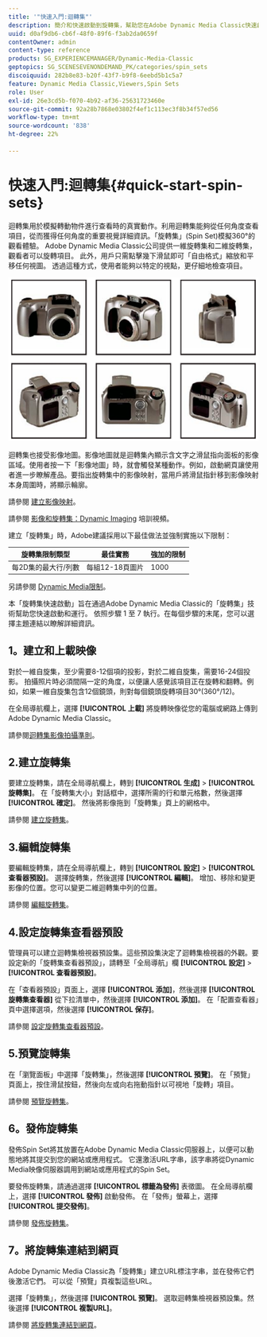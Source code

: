 ```yaml
---
title: '"快速入門:迴轉集"'
description: 簡介和快速啟動到旋轉集，幫助您在Adobe Dynamic Media Classic快速啟動並運行。
uuid: d0af9db6-cb6f-48f0-89f6-f3ab2da0659f
contentOwner: admin
content-type: reference
products: SG_EXPERIENCEMANAGER/Dynamic-Media-Classic
geptopics: SG_SCENESEVENONDEMAND_PK/categories/spin_sets
discoiquuid: 282b8e83-b20f-43f7-b9f8-6eebd5b1c5a7
feature: Dynamic Media Classic,Viewers,Spin Sets
role: User
exl-id: 26e3cd5b-f070-4b92-af36-25631723460e
source-git-commit: 92a28b7868e03802f4ef1c113ec3f8b34f57ed56
workflow-type: tm+mt
source-wordcount: '838'
ht-degree: 22%

---
```


# 快速入門:迴轉集{#quick-start-spin-sets}

迴轉集用於模擬轉動物件進行查看時的真實動作。利用迴轉集能夠從任何角度查看項目，從而獲得任何角度的重要視覺詳細資訊。「旋轉集」(Spin Set)模擬360°的觀看體驗。 Adobe Dynamic Media Classic公司提供一維旋轉集和二維旋轉集，觀看者可以旋轉項目。 此外，用戶只需點擊幾下滑鼠即可「自由格式」縮放和平移任何視圖。 透過這種方式，使用者能夠以特定的視點，更仔細地檢查項目。

![迴轉集的影像。](/help/assets/spin_set.png)

迴轉集也接受影像地圖。影像地圖就是迴轉集內顯示含文字之滑鼠指向面板的影像區域。使用者按一下「影像地圖」時，就會觸發某種動作。例如，啟動網頁讓使用者進一步瞭解產品。要指出旋轉集中的影像映射，當用戶將滑鼠指針移到影像映射本身周圍時，將顯示輪廓。

請參閱 [建立影像映射](creating-image-maps.md)。

請參閱 [影像和旋轉集：Dynamic Imaging](https://s7d5.scene7.com/s7viewers/html5/VideoViewer.html?videoserverurl=https://s7d5.scene7.com/is/content/&amp;emailurl=https://s7d5.scene7.com/s7/emailFriend&amp;serverUrl=https://s7d5.scene7.com/is/image/&amp;config=Scene7SharedAssets/Universal_HTML5_Video&amp;contenturl=https://s7d5.scene7.com/skins/&amp;asset=S7tutorials/556_Image%20&amp;%20Spin%20Sets_converted%20renamed_Dynamic%20Imaging-AVS) 培訓視頻。

建立「旋轉集」時，Adobe建議採用以下最佳做法並強制實施以下限制：

| 旋轉集限制類型 | 最佳實務 | 強加的限制 |
| --- | --- | --- |
| 每2D集的最大行/列數 | 每組12-18頁圖片 | 1000 |

另請參閱 [Dynamic Media限制](/help/limitations.md)。

本「旋轉集快速啟動」旨在通過Adobe Dynamic Media Classic的「旋轉集」技術幫助您快速啟動和運行。 依照步驟 1 至 7 執行。在每個步驟的末尾，您可以選擇主題連結以瞭解詳細資訊。

## 1。建立和上載映像

對於一維自旋集，至少需要8-12個項的投影，對於二維自旋集，需要16-24個投影。 拍攝照片時必須間隔一定的角度，以便讓人感覺該項目正在旋轉和翻轉。例如，如果一維自旋集包含12個鏡頭，則對每個鏡頭旋轉項目30°(360°/12)。

在全局導航欄上，選擇 **[!UICONTROL 上載]** 將旋轉映像從您的電腦或網路上傳到Adobe Dynamic Media Classic。

請參閱[迴轉集影像拍攝準則](creating-spin-set.md#guidelines-for-shooting-spin-set-images)。

## 2.建立旋轉集

要建立旋轉集，請在全局導航欄上，轉到 **[!UICONTROL 生成]** > **[!UICONTROL 旋轉集]**。 在「旋轉集大小」對話框中，選擇所需的行和單元格數，然後選擇 **[!UICONTROL 確定]**。 然後將影像拖到「旋轉集」頁上的網格中。

請參閱 [建立旋轉集](creating-spin-set.md#creating-a-spin-set)。

## 3.編輯旋轉集

要編輯旋轉集，請在全局導航欄上，轉到 **[!UICONTROL 設定]** > **[!UICONTROL 查看器預設]**。 選擇旋轉集，然後選擇 **[!UICONTROL 編輯]**。 增加、移除和變更影像的位置。您可以變更二維迴轉集中列的位置。

請參閱 [編輯旋轉集](creating-spin-set.md#editing-a-spin-set)。

## 4.設定旋轉集查看器預設

管理員可以建立迴轉集檢視器預設集。這些預設集決定了迴轉集檢視器的外觀。要設定新的「旋轉集查看器預設」，請轉至「全局導航」欄 **[!UICONTROL 設定]** > **[!UICONTROL 查看器預設]**。

在「查看器預設」頁面上，選擇 **[!UICONTROL 添加]**，然後選擇 **[!UICONTROL 旋轉集查看器]** 從下拉清單中，然後選擇 **[!UICONTROL 添加]**。 在「配置查看器」頁中選擇選項，然後選擇 **[!UICONTROL 保存]**。

請參閱 [設定旋轉集查看器預設](setting-spin-set-viewer-presets.md#setting-up-spin-set-viewer-presets)。

## 5.預覽旋轉集

在「瀏覽面板」中選擇「旋轉集」，然後選擇 **[!UICONTROL 預覽]**。 在「預覽」頁面上，按住滑鼠按鈕，然後向左或向右拖動指針以可視地「旋轉」項目。

請參閱 [預覽旋轉集](previewing-spin-set.md#previewing-a-spin-set)。

## 6。發佈旋轉集

發佈Spin Set將其放置在Adobe Dynamic Media Classic伺服器上，以便可以動態地將其提交到您的網站或應用程式。 它還激活URL字串，該字串將從Dynamic Media映像伺服器調用到網站或應用程式的Spin Set。

要發佈旋轉集，請通過選擇 **[!UICONTROL 標籤為發佈]** 表徵圖。 在全局導航欄上，選擇 **[!UICONTROL 發佈]** 啟動發佈。 在「發佈」螢幕上，選擇 **[!UICONTROL 提交發佈]**。

請參閱 [發佈旋轉集](publishing-spin-set.md#publishing-a-spin-set)。

## 7。將旋轉集連結到網頁

Adobe Dynamic Media Classic為「旋轉集」建立URL標注字串，並在發佈它們後激活它們。 可以從「預覽」頁複製這些URL。

選擇「旋轉集」，然後選擇 **[!UICONTROL 預覽]**。 選取迴轉集檢視器預設集。然後選擇 **[!UICONTROL 複製URL]**。

請參閱 [將旋轉集連結到網頁](linking-spin-set-web-page.md#linking-a-spin-set-to-a-web-page)。
